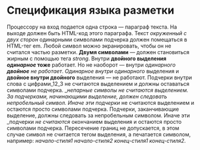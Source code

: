 # Спецификация языка разметки
Процессору на вход подается одна строка — параграф текста. 
На выходе должен быть HTML-код этого параграфа.
Текст _окруженный с двух сторон_  одинарными символами подчерка должен помещаться в HTML-тег em.
Любой символ можно экранировать, чтобы он не считался частью разметки. 
__Двумя символами__ — должен становиться жирным с помощью тега _strong_.
Внутри __двойного выделения _одинарное_ тоже__ работает.
Но не наоборот — внутри _одинарного __двойное__ не работает_.
_Одинарное _внутри_ одинарного_ выделения и __двойное __внутри__ двойного__ выделения — не работают.
Подчерки внутри слова c цифрами_12_3 не считаются выделением и должны оставаться символами подчерка.
__непарные _символы не считаются выделением.
За подчерками, начинающими выделение, должен следовать непробельный символ. Иначе эти_ подчерки_ не считаются выделением и остаются просто символами подчерка.
Подчерки, заканчивающие выделение, должны следовать за непробельным символом. Иначе эти _подчерки _не считаются_ окончанием выделения и остаются просто символами подчерка.
Пересечение границ не допускается, в этом случае символ не считается тегом выделения, а печатается символом, например: __начало-стиля1 _начало-стиля2 конец-стиля1__ конец-стиля2_.


